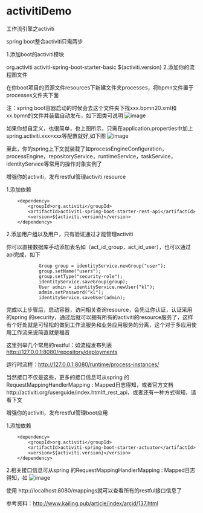 # activitiDemo
工作流引擎之activiti


spring boot整合activiti只需两步

1.添加boot的activiti模块

<dependency>
<groupId>org.activiti</groupId>
<artifactId>activiti-spring-boot-starter-basic</artifactId>
<version>${activiti.version}</version>
</dependency>
2.添加你的流程图文件

在你boot项目的资源文件resources下新建文件夹processes，将bpmn文件置于processes文件夹下面

注：spring boot容器启动的时候会去这个文件夹下找xxx.bpmn20.xml和xx.bpmn的文件并装载自动发布，如下图类可说明
![image](https://raw.githubusercontent.com/Bryceyao/bryceFile/master/work/image/activitiDemo/20160819143438_74009.png)


如果你想自定义，也很简单，也上图所示，只需在application.properties中加上spring.activiti.xxx=xxx等配置就好,如下图
![image](https://raw.githubusercontent.com/Bryceyao/bryceFile/master/work/image/activitiDemo/20160819144400_28352.png)


至此，你的spring上下文就装载了如processEngineConfiguration，processEngine，repositoryService，runtimeService，taskService，identityService等常用的操作对象实例了


增强你的activiti，发布restful管理activiti resource

1.添加依赖

		<dependency>
			<groupId>org.activiti</groupId>
			<artifactId>activiti-spring-boot-starter-rest-api</artifactId>
			<version>${activiti.version}</version>
		</dependency>

2.添加用户组以及用户，只有验证通过才能管理activiti

你可以直接数据库手动添加表名如（act_id_group，act_id_user），也可以通过api完成，如下


				Group group = identityService.newGroup("user");
				group.setName("users");
				group.setType("security-role");
				identityService.saveGroup(group);
				User admin = identityService.newUser("kl");
				admin.setPassword("kl");
				identityService.saveUser(admin);
完成以上步骤后，启动容器，访问相关查询resource，会先让你认证，认证采用的spring 的security，通过后就可以拥有所有的activiti的resource服务了，这样有个好处就是可轻松的做到工作流服务和业务应用服务的分离，这个对于多应用使用工作流来说简直就是福音

这里列举几个常用的restful：如流程发布列表     http://127.0.0.1:8080/repository/deployments

运行时流程：http://127.0.0.1:8080/runtime/process-instances/

当然接口不仅是这些，更多的接口信息可从spring 的RequestMappingHandlerMapping : Mapped日志得知，或者官方文档http://activiti.org/userguide/index.html#_rest_api，或者还有一种方式得知，请看下文

增强你的activiti，发布restful管理boot应用

1.添加依赖

		<dependency>
			<groupId>org.activiti</groupId>
			<artifactId>activiti-spring-boot-starter-actuator</artifactId>
			<version>${activiti.version}</version>
		</dependency>

2.相关接口信息可从spring 的RequestMappingHandlerMapping : Mapped日志得知，如
![image](https://raw.githubusercontent.com/Bryceyao/bryceFile/master/work/image/activitiDemo/20160819143013_47940.png)


使用 http://localhost:8080/mappings就可以查看所有的restful接口信息了





















参考资料：http://www.kailing.pub/article/index/arcid/137.html
